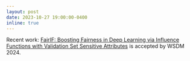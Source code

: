 ```yaml
---
layout: post
date: 2023-10-27 19:00:00-0400
inline: true
---
```

Recent work: <a href="https://arxiv.org/abs/2201.05759" target = "_blank">FairIF: Boosting Fairness in Deep Learning via Influence Functions with Validation Set Sensitive Attributes</a> is accepted by WSDM 2024.


<!-- ---
layout: post
date: 2022-11-22 15:59:00-0400
inline: true
---
:star2: <a href='https://neurips.cc/virtual/2022/poster/54771'> A Neural Corpus Indexer for Document Retrieval</a>
got <a style="color:red"><b>Outstanding Paper</b></a> in NeurIPS 2022!   -->